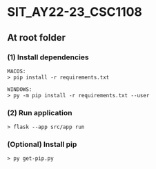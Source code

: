 # SIT_AY22-23_CSC1108

## At root folder
### (1) Install dependencies
```
MACOS:
> pip install -r requirements.txt

WINDOWS:
> py -m pip install -r requirements.txt --user
```

### (2) Run application
```
> flask --app src/app run
```
### (Optional) Install pip
```
> py get-pip.py
```